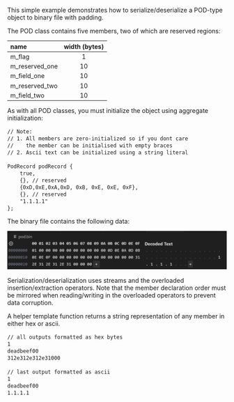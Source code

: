 
This simple example demonstrates how to serialize/deserialize a POD-type object to binary file with padding.

The POD class contains five members, two of which are reserved regions:

|name|width (bytes)|
|:--|:--:|
|m_flag|1|
|m_reserved_one|10|
|m_field_one|10|
|m_reserved_two|10|
|m_field_two|10|

As with all POD classes, you must initialize the object using aggregate initialization:

```
// Note: 
// 1. All members are zero-initialized so if you dont care 
//    the member can be initialised with empty braces
// 2. Ascii text can be initialized using a string literal

PodRecord podRecord { 
    true, 
    {}, // reserved
    {0xD,0xE,0xA,0xD, 0xB, 0xE, 0xE, 0xF},
    {}, // reserved
    "1.1.1.1"
};
```

The binary file contains the following data:

![alt text](image-1.png)

Serialization/deserialization uses streams and the overloaded insertion/extraction operators. Note that the member declaration order must be mirrored when reading/writing in the overloaded operators to prevent data corruption.

A helper template function returns a string representation of any member in either hex or ascii.

```
// all outputs formatted as hex bytes
1
deadbeef00
312e312e312e31000

// last output formatted as ascii
1
deadbeef00
1.1.1.1
```
